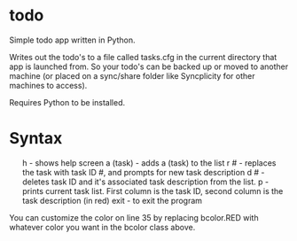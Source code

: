 # todo
Simple todo app written in Python.

Writes out the todo's to a file called tasks.cfg in the current directory that app is launched from. So your todo's can be backed up or moved to another machine (or placed on a sync/share folder like Syncplicity for other machines to access).

Requires Python to be installed.

# Syntax
<ol>
  <il>h          - shows help screen</il>
  <il>a (task)   - adds a (task) to the list</il>
  <il>r #        - replaces the task with task ID #, and prompts for new task description</il>
  <il>d #        - deletes task ID and it's associated task description from the list.</il>
  <il>p          - prints current task list. First column is the task ID, second column is the task description (in red)</il>
  <il>exit       - to exit the program</il>
</ol>


You can customize the color on line 35 by replacing bcolor.RED with whatever color you want in the bcolor class above.
